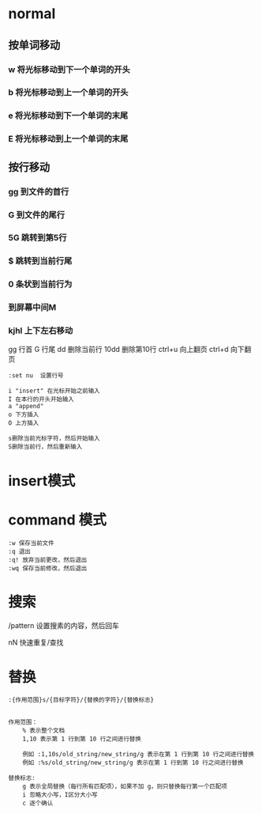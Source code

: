 # normal

## 按单词移动

### w 将光标移动到下一个单词的开头

### b 将光标移动到上一个单词的开头

### e 将光标移动到下一个单词的末尾

### E 将光标移动到上一个单词的末尾



## 按行移动

### gg 到文件的首行 

### G 到文件的尾行

### 5G 跳转到第5行

### $ 跳转到当前行尾

### 0 条状到当前行为

### 到屏幕中间M

### kjhl 上下左右移动

gg 行首
G 行尾
dd 删除当前行
10dd 删除第10行
ctrl+u 向上翻页
ctrl+d 向下翻页

```
:set nu  设置行号
```

```
i "insert" 在光标开始之前输入
I 在本行的开头开始输入
a "append"
o 下方插入
O 上方插入

s删除当前光标字符，然后开始输入
S删除当前行，然后重新输入

```



# insert模式





# command 模式 



```
:w 保存当前文件
:q 退出
:q! 放弃当前更改，然后退出 
:wq 保存当前修改，然后退出
```





# 搜索

/pattern 设置搜素的内容，然后回车

nN 快速重复/查找

# 替换

```text
:{作用范围}s/{目标字符}/{替换的字符}/{替换标志}


作用范围：
	% 表示整个文档
	1,10 表示第 1 行到第 10 行之间进行替换
	
	例如 :1,10s/old_string/new_string/g 表示在第 1 行到第 10 行之间进行替换
	例如 :%s/old_string/new_string/g 表示在第 1 行到第 10 行之间进行替换
	
替换标志:	
	g 表示全局替换（每行所有匹配项），如果不加 g，则只替换每行第一个匹配项
	i 忽略大小写，I区分大小写
	c 逐个确认

```
